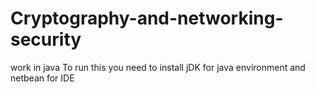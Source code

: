 # Cryptography-and-networking-security
work in java
To run this  you need to    install jDK for  java environment  and netbean  for IDE
